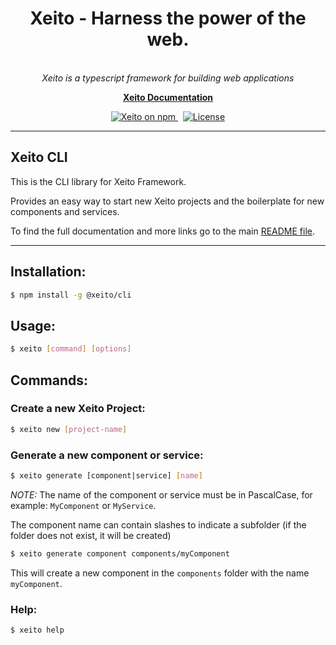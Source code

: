 <h1 align="center">Xeito - Harness the power of the web.</h1>

<p align="center">
  <!--<img src="aio/src/assets/images/logos/angular/angular.png" alt="angular-logo" width="120px" height="120px"/>-->
  <br>
  <i>Xeito is a typescript framework for building web applications</i>
  <br>
</p>

<p align="center">
  <a href="https://aerotoad.github.io/xeito-docs/"><strong>Xeito Documentation</strong></a>
  <br>
</p>

<p align="center">
  <a href="https://www.npmjs.com/@xeito/core">
    <img src="https://img.shields.io/npm/v/@xeito/core.svg?logo=npm&logoColor=fff&label=NPM+package&color=f59e0b" alt="Xeito on npm" />
  </a>
  &nbsp;
  <a href="https://github.com/aerotoad/xeito/blob/main/LICENSE">
    <img src="https://img.shields.io/github/license/aerotoad/xeito" alt="License" />
  </a>
</p>

<hr>

## Xeito CLI

This is the CLI library for Xeito Framework.

Provides an easy way to start new Xeito projects and the boilerplate for new components and services.

To find the full documentation and more links go to the main [README file](https://github.com/aerotoad/xeito).

<hr>

## Installation:

```bash
$ npm install -g @xeito/cli
```

## Usage:
```bash	
$ xeito [command] [options]
```

## Commands:

### Create a new Xeito Project:
```bash
$ xeito new [project-name]
```

### Generate a new component or service:
```bash
$ xeito generate [component|service] [name]
```
*NOTE:* The name of the component or service must be in PascalCase, for example: `MyComponent` or `MyService`.

The component name can contain slashes to indicate a subfolder (if the folder does not exist, it will be created)

```bash
$ xeito generate component components/myComponent
```
This will create a new component in the `components` folder with the name `myComponent`.

### Help:
```bash
$ xeito help
```

